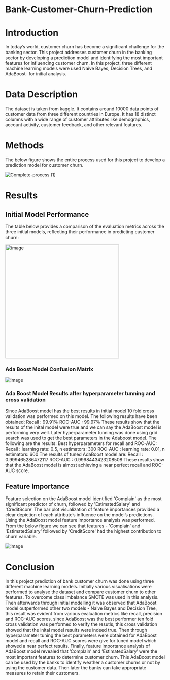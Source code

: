 # Bank-Customer-Churn-Prediction

# Introduction

In today’s world, customer churn has become a significant challenge for the banking sector.
This project addresses customer churn in the banking sector by developing a prediction
model and identifying the most important features for influencing customer churn. In this project, three different machine learning models were used Naive Bayes, Decision
Trees, and AdaBoost- for initial analysis.

# Data Description

The dataset is taken from kaggle. It contains around 10000 data points of customer
data from three different countries in Europe. It has 18 distinct columns with a wide range of
customer attributes like demographics, account activity, customer feedback, and other relevant
features.

# Methods

The below figure shows the entire process used for this project to develop a prediction model for customer churn.

![Complete-process (1)](https://github.com/varun-crypto/Bank-Customer-Churn-Prediction/assets/69026838/de6500b5-65c6-41e2-a333-2d3c66fc7069)

# Results

## Initial Model Performance

The table below provides a comparison of the evaluation metrics across the three initial models,
reflecting their performance in predicting customer churn:

<img width="358" alt="image" src="https://github.com/varun-crypto/Bank-Customer-Churn-Prediction/assets/69026838/41499ec2-9620-4684-b919-966abdca6de8">

### Ada Boost Model Confusion Matrix

![image](https://github.com/varun-crypto/Bank-Customer-Churn-Prediction/assets/69026838/28ef1f2c-0e90-4405-bbed-f97a2e0f27c8)

### Ada Boost Model Results after hyperparameter tunning and cross validation

Since AdaBoost model has the best results in initial model 10 fold cross validation was performed
on this model. The following results have been obtained:
Recall : 99.91%
ROC-AUC : 99.97%
These results show that the results of the inital model were true and we can say the AdaBoost
model is performing very well.
Later hyperparameter tunning was done using grid search was used to get the best parameters in
the Adaboost model. The following are the results:
Best hyperparameters for recall and ROC-AUC:
Recall : learning rate: 0.5, n estimators: 300
ROC-AUC : learning rate: 0.01, n estimators: 600
The results of tuned AdaBoost model are:
Recall : 0.999465286472117
ROC-AUC : 0.9998443423208508
These results show that the AdaBoost model is almost achieving a near perfect recall and ROC-AUC
score.

## Feature Importance

Feature selection on the AdaBoost model identified 'Complain' as the most significant predictor
of churn, followed by 'EstimatedSalary' and 'CreditScore' The bar plot visualization of feature
importances provided a clear depiction of each attribute’s influence on the model’s predictions.
Using the AdaBoost model feature importance analysis was performed. From the below figure we
can see that features - 'Complain' and 'EstimatedSalary' followed by 'CreditScore' had the highest
contribution to churn variable.

![image](https://github.com/varun-crypto/Bank-Customer-Churn-Prediction/assets/69026838/88c99f93-1b83-4dff-902b-cda3024c5694)

# Conclusion

In this project prediction of bank customer churn was done using three different machine learning
models. Initially various visualisations were performed to analyse the dataset and compare customer
churn to other features. To overcome class imbalance SMOTE was used in this analysis. Then
afterwards through initial modelling it was observed that AdaBoost model outperformed other two
models - Naive Bayes and Decision Tree, this result was evident from various evaluation metrics
like recall, precision and ROC-AUC scores. since AdaBoost was the best performer ten fold cross
validation was performed to verify the resutls, this cross validation showed that the inital model
results were indeed true. Then through hyperparameter tuning the best parameters were obtained
for AdaBoost model and recall and ROC-AUC scores were give for tuned model which showed a near
perfect results. Finally, feature importance analysis of AdaBoost model revealed that ’Complain’
and ’EstimatedSalary’ were the most important features to determine customer churn.
This AdaBoost model can be used by the banks to identify weather a customer churns or not
by using the customer data. Then later the banks can take appropriate measures to retain their
customers.








